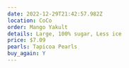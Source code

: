 ```yaml
---
date: 2022-12-29T21:42:57.982Z
location: CoCo
order: Mango Yakult
details: Large, 100% sugar, Less ice
price: $7.09
pearls: Tapicoa Pearls
buy_again: Y
---
```

